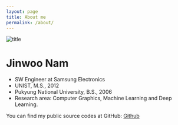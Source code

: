 ```yaml
---
layout: page
title: About me
permalink: /about/
---
```


![title](../../images/profile.jpg)

# Jinwoo Nam  
* SW Engineer at Samsung Electronics
* UNIST, M.S., 2012
* Pukyung National University, B.S., 2006 
* Research area: Computer Graphics, Machine Learning and Deep Learning.

You can find my public source codes at GitHub:
[Github](https://github.com/junimnjw)  

  


